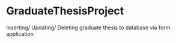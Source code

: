 # GraduateThesisProject
Inserting/ Updating/ Deleting graduate thesis to database via form application
